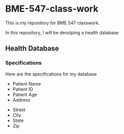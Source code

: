# BME-547-class-work

This is my repository for BME 547 classwork.  

In this repository, I will be devolping a health database

## Health Database
### Specifications
Here are the specifications for my database
* Patient Name
* Patient ID
* Patient Age
* Address
 - Street
 - City
 - State 
 - Zip
 
